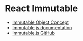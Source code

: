 # React Immutable

<p>
<ul>
<li>
<a href="https://en.wikipedia.org/wiki/Immutable_object">Immutable Object Concept</a>
</li>
<li>
<a href="https://immutable-js.com/docs/">Immutable.js documentation</a>
</li>
<li>
<a href="https://github.com/immutable-js/immutable-js">Immutable.js GitHub</a>
</li>
</ul>
</p>
